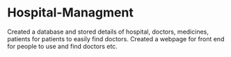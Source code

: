 # Hospital-Managment
Created a database and stored details of hospital, doctors, medicines, patients for patients to easily find doctors. Created a webpage for front end for people to use and find doctors etc.
